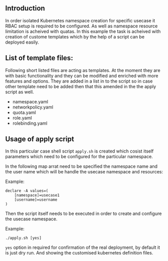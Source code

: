 ## Introduction

In order isolated Kubernetes namespace creation for specific usecase it RBAC setup is required to be configured. As well as namespace resource limitation is acheived with quatas. In this example the task is acheived with creation of custome templates which by the help of a script can be deployed easily.


## List of template files:

Following short listed files are acting as templates. At the moment they are with basic functionality and they can be modified and enriched with more features and options. They are added in a list in to the script so in case other template need to be added then that this amended in the the apply script as well.

- namespace.yaml  
- networkpolicy.yaml  
- quota.yaml  
- role.yaml  
- rolebinding.yaml

## Usage of apply script

In this particular case shell script ```apply.sh``` is created which cosist itself parameters which need to be configured for the particular namespace. 

In the following map arrat need to be specified the namespace name and the user name which will be handle the usecase namespace and resources:

Example:
```
declare -A values=(
    [namespace]=usecase1 
    [username]=username
)
```

Then the script itself needs to be executed in order to create and configure the usecase namespace. 

Example:

```
./apply.sh [yes]
```

```yes``` option in required for confirmation of the real deployment, by default it is just dry run. And showing the customised kubernetes definition files. 
